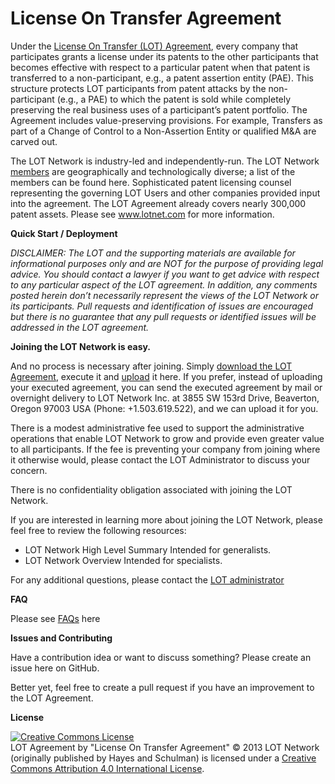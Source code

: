 
License On Transfer Agreement
=============================

Under the [License On Transfer (LOT) Agreement](https://github.com/LOT/LOT-agreement/blob/master/v1.3%20LOT%20Agreement.md), every company that participates grants a license under its patents to the other participants that becomes effective with respect to a particular patent when that patent is transferred to a non-participant, e.g., a patent assertion entity (PAE). This structure protects LOT participants from patent attacks by the non-participant (e.g., a PAE) to which the patent is sold while completely preserving the real business uses of a participant’s patent portfolio.  The Agreement includes value-preserving provisions.  For example, Transfers as part of a Change of Control to a Non-Assertion Entity or qualified M&A are carved out.

The LOT Network is industry-led and independently-run.  The LOT Network [members](https://github.com/LOT/LOT-agreement/blob/master/Members.md) are geographically and technologically diverse; a list of the members can be found here.  Sophisticated patent licensing counsel representing the governing LOT Users and other companies provided input into the agreement.  The LOT Agreement already covers nearly 300,000 patent assets.
Please see www.lotnet.com for more information.

**Quick Start / Deployment**

*DISCLAIMER: The LOT and the supporting materials are available for informational purposes only and are NOT for the purpose of providing legal advice. You should contact a lawyer if you want to get advice with respect to any particular aspect of the LOT agreement. In addition, any comments posted herein don’t necessarily represent the views of the LOT Network or its participants.  Pull requests and identification of issues are encouraged but there is no guarantee that any pull requests or identified issues will be addressed in the LOT agreement.*

**Joining the LOT Network is easy.**

And no process is necessary after joining.  Simply [download the LOT Agreement](http://www.lotnet.com/userfiles/files/LOT%20Agreement%20%28v1_3-7_7_14%29.pdf), execute it and [upload](http://www.lotnet.com/how-to-join-lotnet/upload-agreement.cfm) it here.
If you prefer, instead of uploading your executed agreement, you can send the executed agreement by mail or overnight delivery to LOT Network Inc. at 3855 SW 153rd Drive, Beaverton, Oregon 97003 USA (Phone: +1.503.619.522), and we can upload it for you.  

There is a modest administrative fee used to support the administrative operations that enable LOT Network to grow and provide even greater value to all participants. If the fee is preventing your company from joining where it otherwise would, please contact the LOT Administrator to discuss your concern.

There is no confidentiality obligation associated with joining the LOT Network.

If you are interested in learning more about joining the LOT Network, please feel free to review the following resources:  
* LOT Network High Level Summary
Intended for generalists.
* LOT Network Overview
Intended for specialists.

For any additional questions, please contact the [LOT administrator](http://www.lotnet.com/learn-more/contact.cfm)

**FAQ**

Please see [FAQs](http://www.lotnet.com/learn-more/faqs.cfm) here

**Issues and Contributing**

Have a contribution idea or want to discuss something? Please create an issue here on GitHub.

Better yet, feel free to create a pull request if you have an improvement to the LOT Agreement.

**License**

<a rel="license" href="http://creativecommons.org/licenses/by/4.0/"><img alt="Creative Commons License" style="border-width:0" src="https://i.creativecommons.org/l/by/4.0/88x31.png" /></a><br /><span xmlns:dct="http://purl.org/dc/terms/" href="http://purl.org/dc/dcmitype/Text" property="dct:title" rel="dct:type">LOT Agreement</span> by "License On Transfer Agreement" :copyright: 2013 LOT Network (originally published by Hayes and Schulman) <a xmlns:cc="http://creativecommons.org/ns#" href="www.lotnet.com" property="cc:attributionName" rel="cc:attributionURL"> </a> is licensed under a <a rel="license" href="http://creativecommons.org/licenses/by/4.0/">Creative Commons Attribution 4.0 International License</a>.
